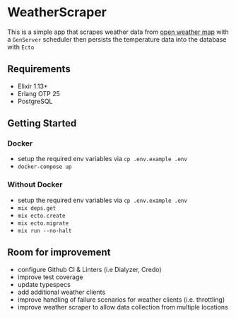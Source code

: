 # WeatherScraper

This is a simple app that scrapes weather data from [open weather map](https://openweathermap.org) with a `GenServer` scheduler then persists the temperature data into the database with `Ecto`

## Requirements

* Elixir 1.13+
* Erlang OTP 25
* PostgreSQL

## Getting Started

### Docker

* setup the required env variables via `cp .env.example .env`
* `docker-compose up`

### Without Docker

* setup the required env variables via `cp .env.example .env`
* `mix deps.get`
* `mix ecto.create`
* `mix ecto.migrate`
* `mix run --no-halt`

## Room for improvement

* configure Github CI & Linters (i.e Dialyzer, Credo)
* improve test coverage
* update typespecs
* add additional weather clients
* improve handling of failure scenarios for weather clients (i.e. throttling)
* improve weather scraper to allow data collection from multiple locations
